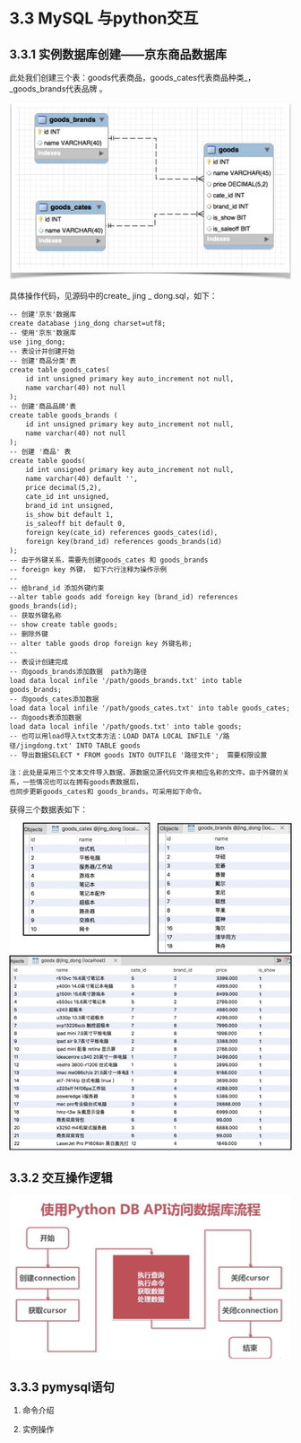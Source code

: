 # 3.3 MySQL 与python交互

## 3.3.1 实例数据库创建——京东商品数据库

此处我们创建三个表：goods代表商品，goods\_cates代表商品种类\_，\_goods\_brands代表品牌 。

![](/assets/mysqljingdong.png)

具体操作代码，见源码中的create\_ jing \_ dong.sql，如下：

```
-- 创建'京东'数据库
create database jing_dong charset=utf8;
-- 使用'京东'数据库
use jing_dong;
-- 表设计并创建开始
-- 创建'商品分类'表
create table goods_cates(
    id int unsigned primary key auto_increment not null,
    name varchar(40) not null
);
-- 创建'商品品牌'表
create table goods_brands (
    id int unsigned primary key auto_increment not null,
    name varchar(40) not null
);
-- 创建 '商品' 表
create table goods(
    id int unsigned primary key auto_increment not null,
    name varchar(40) default '',
    price decimal(5,2),
    cate_id int unsigned,
    brand_id int unsigned,
    is_show bit default 1,
    is_saleoff bit default 0,
    foreign key(cate_id) references goods_cates(id),
    foreign key(brand_id) references goods_brands(id)
);
-- 由于外键关系，需要先创建goods_cates 和 goods_brands
-- foreign key 外键， 如下六行注释为操作示例
-- 
-- 给brand_id 添加外键约束
--alter table goods add foreign key (brand_id) references goods_brands(id);
-- 获取外键名称
-- show create table goods;
-- 删除外键
-- alter table goods drop foreign key 外键名称;
--
-- 表设计创建完成
-- 向goods_brands添加数据  path为路径
load data local infile '/path/goods_brands.txt' into table goods_brands;
-- 向goods_cates添加数据
load data local infile '/path/goods_cates.txt' into table goods_cates;
-- 向goods表添加数据
load data local infile '/path/goods.txt' into table goods;
-- 也可以用load导入txt文本方法：LOAD DATA LOCAL INFILE '/路径/jingdong.txt' INTO TABLE goods
-- 导出数据SELECT * FROM goods INTO OUTFILE '路径文件';  需要权限设置
```

```
注：此处是采用三个文本文件导入数据，源数据见源代码文件夹相应名称的文件。由于外键的关系，一些情况也可以在拥有goods表数据后，
也同步更新goods_cates和 goods_brands。可采用如下命令。
```

获得三个数据表如下：

![](/assets/mysqltables.png)

## 3.3.2 交互操作逻辑

![](/assets/mysqlpython1.png)

## 3.3.3 pymysql语句

1. 命令介绍

2. 实例操作

